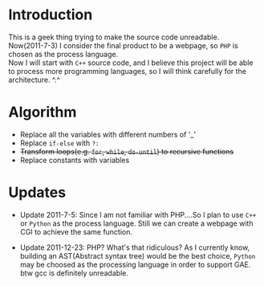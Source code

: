 Introduction
============

This is a geek thing trying to make the source code unreadable.  
Now(2011-7-3) I consider the final product to be a webpage, so ```PHP``` is chosen as the process language.  
Now I will start with ```C++``` source code, and I believe this project will be able to process more programming languages, so I will think carefully for the architecture. ^.^

Algorithm
=========

* Replace all the variables with different numbers of '\_'
* Replace `if-else` with `?:`
* <del>Transform loops(e.g. ```for```, ```while```, ```do-until```) to recursive functions</del>
* Replace constants with variables

Updates
=======

* Update 2011-7-5: Since I am not familiar with PHP....So I plan to use ```C++``` or ```Python``` as the process language. Still we can create a webpage with CGI to achieve the same function.

* Update 2011-12-23: PHP? What's that ridiculous? As I currently know, building an AST(Abstract syntax tree) would be the best choice, ```Python``` may be choosed as the processing language in order to support GAE. btw gcc is definitely unreadable.

